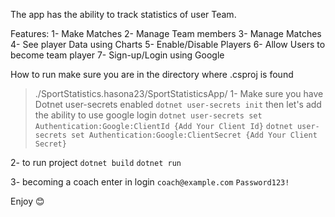 The app has the ability to track statistics of user Team.

Features: 
1- Make Matches
2- Manage Team members
3- Manage Matches
4- See player Data using Charts
5- Enable/Disable Players
6- Allow Users to become team player
7- Sign-up/Login using Google

How to run
make sure you are in the directory where .csproj is found 
> ./SportStatistics.hasona23/SportStatisticsApp/
1- Make sure you have Dotnet user-secrets enabled
``` dotnet user-secrets init ```
then let's add the ability to use google login 
``` dotnet user-secrets set Authentication:Google:ClientId {Add Your Client Id} ```
``` dotnet user-secrets set Authentication:Google:ClientSecret {Add Your Client Secret} ```

2- to run project
``` dotnet build ```
``` dotnet run ```

3- becoming a coach enter in login
```coach@example.com```
```Password123!```


Enjoy 😊 
